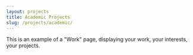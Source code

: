 ```yaml
---
layout: projects
title: Academic Projects
slug: /projects/academic/
---
```


This is an example of a "Work" page, displaying your work, your interests, your projects.
